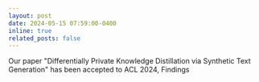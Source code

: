 ```yaml
---
layout: post
date: 2024-05-15 07:59:00-0400
inline: true
related_posts: false
---
```


Our paper "Differentially Private Knowledge Distillation via Synthetic Text Generation" has been accepted to ACL 2024, Findings